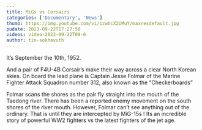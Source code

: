 ```yaml
---
title: MiGs vs Corsairs
categories: ['Documentary', 'News']
thumb: https://img.youtube.com/vi/izwUcX2UMuY/maxresdefault.jpg
pudate: 2023-09-22T17:27:50
videos: video-2023-09-22T09-6
author: tin-sokhavuth
---
```

<!--src/content/posts/post-2023-09-22T09-6.md-->

It’s September the 10th, 1952.

And a pair of F4U-4B Corsair’s make their way across a clear North Korean skies. On board the lead plane is Captain Jesse Folmar of the Marine Fighter Attack Squadron number  312, also known as the “Checkerboards”

Folmar scans the shores as the pair fly straight into the mouth of the Taedong river. There has been a reported enemy movement on the south shores of the river mouth. However, Folmar can’t see anything out of the ordinary.  That is until they are intercepted by MiG-15s ! Its an incredible story of powerful WW2 fighters vs the latest  fighters of the jet age.  
